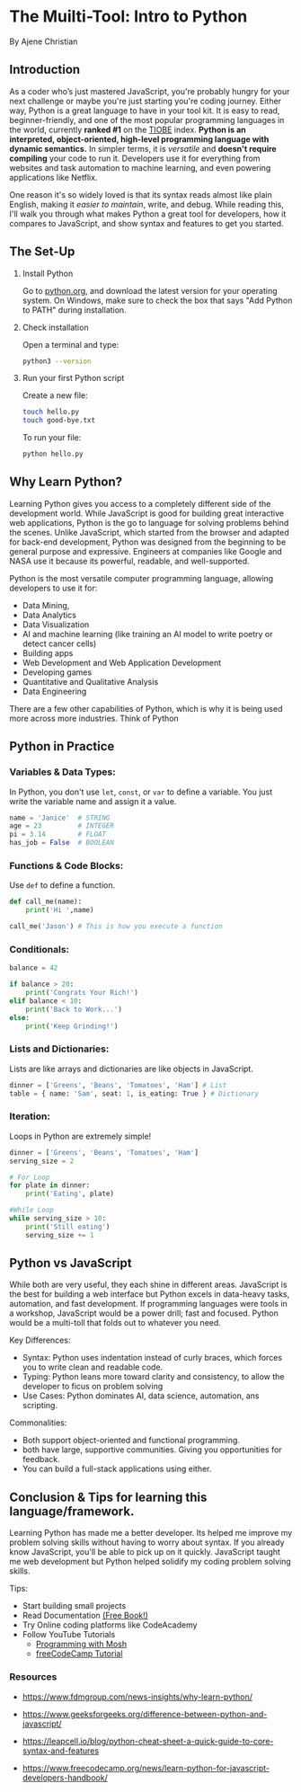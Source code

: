 # The Muilti-Tool: Intro to Python

By Ajene Christian

## Introduction

As a coder who’s just mastered JavaScript, you're probably hungry for your next challenge or maybe you're just starting you're coding journey. Either way, Python is a great language to have in your tool kit. It is easy to read, beginner-friendly, and one of the most popular programming languages in the world, currently **ranked #1** on the [TIOBE](https://www.tiobe.com/tiobe-index/) index. **Python is an interpreted, object-oriented, high-level programming language with dynamic semantics.** In simpler terms, it is _versatile_ and **doesn't require compiling** your code to run it. Developers use it for everything from websites and task automation to machine learning, and even powering applications like Netflix.

One reason it's so widely loved is that its syntax reads almost like plain English, making it _easier to maintain_, write, and debug. While reading this, I'll walk you through what makes Python a great tool for developers, how it compares to JavaScript, and show syntax and features to get you started.

## The Set-Up

1. Install Python

   Go to [python.org](python.org), and download the latest version for your operating system. On Windows, make sure to check the box that says "Add Python to PATH" during installation.

2. Check installation

   Open a terminal and type:

   ```bash
   python3 --version
   ```

3. Run your first Python script

   Create a new file:

   ```bash
   touch hello.py
   touch good-bye.txt
   ```

   To run your file:

   ```bash
   python hello.py
   ```

## Why Learn Python?

Learning Python gives you access to a completely different side of the development world. While JavaScript is good for building great interactive web applications, Python is the go to language for solving problems behind the scenes. Unlike JavaScript, which started from the browser and adapted for back-end development, Python was designed from the beginning to be general purpose and expressive. Engineers at companies like Google and NASA use it because its powerful, readable, and well-supported.

Python is the most versatile computer programming language, allowing developers to use it for:

- Data Mining,
- Data Analytics
- Data Visualization
- AI and machine learning (like training an AI model to write poetry or detect cancer cells)
- Building apps
- Web Development and Web Application Development
- Developing games
- Quantitative and Qualitative Analysis
- Data Engineering

There are a few other capabilities of Python, which is why it is being used more across more industries. Think of Python

## Python in Practice

### Variables & Data Types:

In Python, you don't use `let`, `const`, or `var` to define a variable. You just write the variable name and assign it a value.

```python
name = 'Janice'  # STRING
age = 23         # INTEGER
pi = 3.14        # FLOAT
has_job = False  # BOOLEAN
```

### Functions & Code Blocks:

Use `def` to define a function.

```python
def call_me(name):
    print('Hi ',name)

call_me('Jason') # This is how you execute a function
```

### Conditionals:

```python
balance = 42

if balance > 20:
    print('Congrats Your Rich!')
elif balance < 10:
    print('Back to Work...')
else:
    print('Keep Grinding!')
```

### Lists and Dictionaries:

Lists are like arrays and dictionaries are like objects in JavaScript.

```python
dinner = ['Greens', 'Beans', 'Tomatoes', 'Ham'] # List
table = { name: 'Sam', seat: 1, is_eating: True } # Dictionary
```

### Iteration:

Loops in Python are extremely simple!

```python
dinner = ['Greens', 'Beans', 'Tomatoes', 'Ham']
serving_size = 2

# For Loop
for plate in dinner:
    print('Eating', plate)

#While Loop
while serving_size > 10:
    print('Still eating')
    serving_size += 1
```

## Python vs JavaScript

While both are very useful, they each shine in different areas. JavaScript is the best for building a web interface but Python excels in data-heavy tasks, automation, and fast development. If programming languages were tools in a workshop, JavaScript would be
a power drill; fast and focused. Python would be a multi-toll that folds out to whatever you need.

Key Differences:

- Syntax: Python uses indentation instead of curly braces, which forces you to write clean and readable code.
- Typing: Python leans more toward clarity and consistency, to allow the developer to ficus on problem solving
- Use Cases: Python dominates AI, data science, automation, ans scripting.

Commonalities:

- Both support object-oriented and functional programming.
- both have large, supportive communities. Giving you opportunities for feedback.
- You can build a full-stack applications using either.

## Conclusion & Tips for learning this language/framework.

Learning Python has made me a better developer. Its helped me improve my problem solving skills without having to worry about syntax. If you already know JavaScript, you'll be able to pick up on it quickly. JavaScript taught me web development but Python helped solidify my coding problem solving skills.

Tips:

- Start building small projects
- Read Documentation [(Free Book!)](https://automatetheboringstuff.com/)
- Try Online coding platforms like CodeAcademy
- Follow YouTube Tutorials
  - [Programming with Mosh](https://www.youtube.com/watch?v=K5KVEU3aaeQ&t=56s)
  - [freeCodeCamp Tutorial](https://www.youtube.com/watch?v=rfscVS0vtbw)

### Resources

- https://www.fdmgroup.com/news-insights/why-learn-python/

- https://www.geeksforgeeks.org/difference-between-python-and-javascript/

- https://leapcell.io/blog/python-cheat-sheet-a-quick-guide-to-core-syntax-and-features
- https://www.freecodecamp.org/news/learn-python-for-javascript-developers-handbook/

